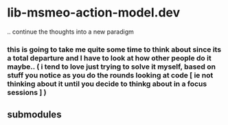 # lib-msmeo-action-model.dev
.. continue the thoughts into a new paradigm

### this is going to take me quite some time to think about since its a total departure and I have to look at how other people do it maybe.. ( i tend to love just trying to solve it myself, based on stuff you notice as you do the rounds looking at code [ ie not thinking about it until you decide to thinkg about in a focus sessions ] )

## submodules
